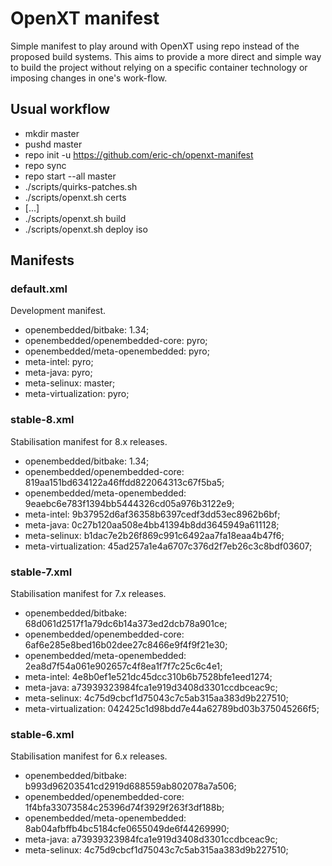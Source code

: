 # OpenXT manifest

Simple manifest to play around with OpenXT using repo instead of the proposed
build systems. This aims to provide a more direct and simple way to build the
project without relying on a specific container technology or imposing changes
in one's work-flow.

## Usual workflow

* mkdir master
* pushd master
* repo init -u https://github.com/eric-ch/openxt-manifest
* repo sync
* repo start --all master
* ./scripts/quirks-patches.sh
* ./scripts/openxt.sh certs
* [...]
* ./scripts/openxt.sh build
* ./scripts/openxt.sh deploy iso

## Manifests

### default.xml

Development manifest.

* openembedded/bitbake: 1.34;
* openembedded/openembedded-core: pyro;
* openembedded/meta-openembedded: pyro;
* meta-intel: pyro;
* meta-java: pyro;
* meta-selinux: master;
* meta-virtualization: pyro;


### stable-8.xml

Stabilisation manifest for 8.x releases.

* openembedded/bitbake: 1.34;
* openembedded/openembedded-core: 819aa151bd634122a46ffdd822064313c67f5ba5;
* openembedded/meta-openembedded: 9eaebc6e783f1394bb5444326cd05a976b3122e9;
* meta-intel: 9b37952d6af36358b6397cedf3dd53ec8962b6bf;
* meta-java: 0c27b120aa508e4bb41394b8dd3645949a611128;
* meta-selinux: b1dac7e2b26f869c991c6492aa7fa18eaa4b47f6;
* meta-virtualization: 45ad257a1e4a6707c376d2f7eb26c3c8bdf03607;


### stable-7.xml

Stabilisation manifest for 7.x releases.

* openembedded/bitbake: 68d061d2517f1a79dc6b14a373ed2dcb78a901ce;
* openembedded/openembedded-core: 6af6e285e8bed16b02dee27c8466e9f4f9f21e30;
* openembedded/meta-openembedded: 2ea8d7f54a061e902657c4f8ea1f7f7c25c6c4e1;
* meta-intel: 4e8b0ef1e521dc45dcc310b6b7528bfe1eed1274;
* meta-java: a73939323984fca1e919d3408d3301ccdbceac9c;
* meta-selinux: 4c75d9cbcf1d75043c7c5ab315aa383d9b227510;
* meta-virtualization: 042425c1d98bdd7e44a62789bd03b375045266f5;


### stable-6.xml

Stabilisation manifest for 6.x releases.

* openembedded/bitbake: b993d96203541cd2919d688559ab802078a7a506;
* openembedded/openembedded-core: 1f4bfa33073584c25396d74f3929f263f3df188b;
* openembedded/meta-openembedded: 8ab04afbffb4bc5184cfe0655049de6f44269990;
* meta-java: a73939323984fca1e919d3408d3301ccdbceac9c;
* meta-selinux: 4c75d9cbcf1d75043c7c5ab315aa383d9b227510;


